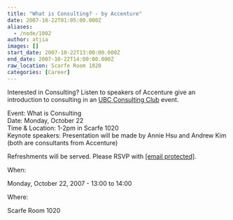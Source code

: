 ```yaml
---
title: "What is Consulting? - by Accenture"
date: 2007-10-22T01:05:00.000Z
aliases:
  - /node/1002
author: atjia
images: []
start_date: 2007-10-22T13:00:00.000Z
end_date: 2007-10-22T14:00:00.000Z
raw_location: Scarfe Room 1020
categories: [Career]
---
```


Interested in Consulting? Listen to speakers of Accenture give an introduction to consulting in an [UBC Consulting Club](http://www.cus.sauder.ubc.ca/clubs/consulting) event.

Event: What is Consulting \
Date: Monday, October 22 \
Time & Location: 1-2pm in Scarfe 1020 \
Keynote speakers: Presentation will be made by Annie Hsu and Andrew Kim (both are consultants from Accenture)

Refreshments will be served. Please RSVP with [\[email protected\]](/cdn-cgi/l/email-protection#5b383435282e372f32353c38372e391b3c363a323775383436).

When: 

Monday, October 22, 2007 - 13:00 to 14:00

Where: 

Scarfe Room 1020
